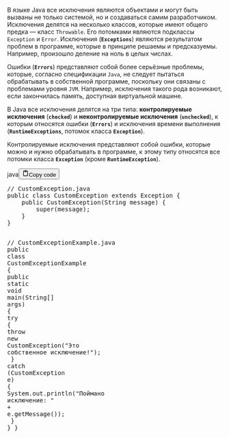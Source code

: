 <p>В языке Java все исключения являются объектами и могут быть вызваны не только системой,
но и создаваться самим разработчиком.
Исключения делятся на несколько классов, которые имеют общего предка — класс <code>Throwable</code>.
Его потомками являются подклассы <code>Exception</code> и <code>Error</code>.
Исключения (<strong><code>Exceptions</code></strong>) являются результатом проблем в программе, которые в принципе решаемы и предсказуемы.
Например, произошло деление на ноль в целых числах.</p>
<p>Ошибки (<strong><code>Errors</code></strong>) представляют собой более серьёзные проблемы, которые, согласно спецификации <code>Java</code>,
не следует пытаться обрабатывать в собственной программе, поскольку они связаны с проблемами уровня <code>JVM</code>.
Например, исключения такого рода возникают, если закончилась память, доступная виртуальной машине.</p>
<p>В Java все исключения делятся на три типа: <strong>контролируемые исключения</strong> (<strong><code>checked</code></strong>)
и <strong>неконтролируемые исключения</strong> (<strong><code>unchecked</code></strong>), к которым относятся ошибки (<strong><code>Errors</code></strong>)
и исключения времени выполнения (<strong><code>RuntimeExceptions</code></strong>, потомок класса <strong><code>Exception</code></strong>).</p>
<p>Контролируемые исключения представляют собой ошибки, которые можно и нужно обрабатывать в программе,
к этому типу относятся все потомки класса <strong><code>Exception</code></strong> (кроме <strong><code>RuntimeException</code></strong>).</p>
<div class="code_element"><div class="lang_line"><text>java</text><button class="copy_code_button" onclick="CopyCode(this)"><svg style="width: 1.2em;height: 1.2em;" aria-hidden="true" xmlns="http://www.w3.org/2000/svg" fill="none" viewBox="0 0 24 24"><path stroke="currentColor" stroke-linecap="round" stroke-linejoin="round" stroke-width="2" d="M15 4h3a1 1 0 0 1 1 1v15a1 1 0 0 1-1 1H6a1 1 0 0 1-1-1V5a1 1 0 0 1 1-1h3m0 3h6m-5-4v4h4V3h-4Z"/></svg><text>Copy code</text></button></div><div class="code language-java"><div class="highlight"><pre><span></span><span class="c1">// CustomException.java</span>
<span class="kd">public</span><span class="w"> </span><span class="kd">class</span> <span class="nc">CustomException</span><span class="w"> </span><span class="kd">extends</span><span class="w"> </span><span class="n">Exception</span><span class="w"> </span><span class="p">{</span>
<span class="w">    </span><span class="kd">public</span><span class="w"> </span><span class="nf">CustomException</span><span class="p">(</span><span class="n">String</span><span class="w"> </span><span class="n">message</span><span class="p">)</span><span class="w"> </span><span class="p">{</span>
<span class="w">        </span><span class="kd">super</span><span class="p">(</span><span class="n">message</span><span class="p">);</span>
<span class="w">    </span><span class="p">}</span>
<span class="p">}</span>

<span class="c1">// CustomExceptionExample.java</span>
<span class="kd">public</span><span class="w"> </span><span class="kd">class</span> <span class="nc">CustomExceptionExample</span><span class="w"> </span><span class="p">{</span>
<span class="w">    </span><span class="kd">public</span><span class="w"> </span><span class="kd">static</span><span class="w"> </span><span class="kt">void</span><span class="w"> </span><span class="nf">main</span><span class="p">(</span><span class="n">String</span><span class="o">[]</span><span class="w"> </span><span class="n">args</span><span class="p">)</span><span class="w"> </span><span class="p">{</span>
<span class="w">        </span><span class="k">try</span><span class="w"> </span><span class="p">{</span>
<span class="w">            </span><span class="k">throw</span><span class="w"> </span><span class="k">new</span><span class="w"> </span><span class="n">CustomException</span><span class="p">(</span><span class="s">&quot;Это собственное исключение!&quot;</span><span class="p">);</span>
<span class="w">        </span><span class="p">}</span><span class="w"> </span><span class="k">catch</span><span class="w"> </span><span class="p">(</span><span class="n">CustomException</span><span class="w"> </span><span class="n">e</span><span class="p">)</span><span class="w"> </span><span class="p">{</span>
<span class="w">            </span><span class="n">System</span><span class="p">.</span><span class="na">out</span><span class="p">.</span><span class="na">println</span><span class="p">(</span><span class="s">&quot;Поймано исключение: &quot;</span><span class="w"> </span><span class="o">+</span><span class="w"> </span><span class="n">e</span><span class="p">.</span><span class="na">getMessage</span><span class="p">());</span>
<span class="w">        </span><span class="p">}</span>
<span class="w">    </span><span class="p">}</span>
<span class="p">}</span>
</pre></div></div></div>